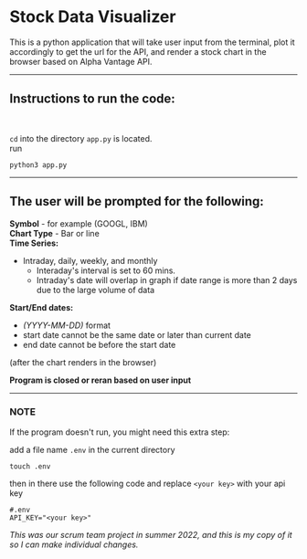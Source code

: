 # Stock Data Visualizer

This is a python application that will take user input from the terminal, plot it accordingly to get the url for the API, and render a stock chart in the browser based on Alpha Vantage API.

---

## Instructions to run the code:
<br/>

`cd` into the directory `app.py` is located. <br>
run 
```
python3 app.py
```
---

## The user will be prompted for the following:
**Symbol** - for example (GOOGL, IBM) <br/>
**Chart Type** - Bar or line <br/>
**Time Series:** 
- Intraday, daily, weekly, and monthly <br/>
    - Interaday's interval is set to 60 mins.
    - Intraday's date will overlap in graph if date range is more than 2 days due to the large volume of data<br/> 

**Start/End dates:** 
- *(YYYY-MM-DD)* format <br/>
- start date cannot be the same date or later than current date
- end date cannot be before the start date

(after the chart renders in the browser) <br/>

**Program is closed or reran based on user input**

---

### **NOTE** 
If the program doesn't run, you might need this extra step:

add a file name `.env` in the current directory
```
touch .env
```
then in there use the following code and replace `<your key>` with your api key

```
#.env
API_KEY="<your key>"
```

*This was our scrum team project in summer 2022, and this is my copy of it so I can make individual changes.*










